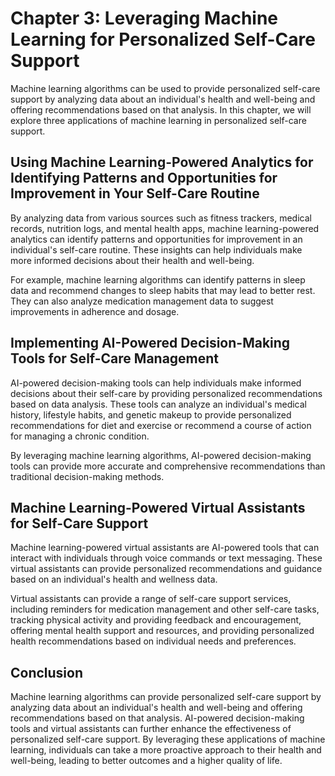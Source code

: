 Chapter 3: Leveraging Machine Learning for Personalized Self-Care Support
=========================================================================

Machine learning algorithms can be used to provide personalized self-care support by analyzing data about an individual's health and well-being and offering recommendations based on that analysis. In this chapter, we will explore three applications of machine learning in personalized self-care support.

Using Machine Learning-Powered Analytics for Identifying Patterns and Opportunities for Improvement in Your Self-Care Routine
-----------------------------------------------------------------------------------------------------------------------------

By analyzing data from various sources such as fitness trackers, medical records, nutrition logs, and mental health apps, machine learning-powered analytics can identify patterns and opportunities for improvement in an individual's self-care routine. These insights can help individuals make more informed decisions about their health and well-being.

For example, machine learning algorithms can identify patterns in sleep data and recommend changes to sleep habits that may lead to better rest. They can also analyze medication management data to suggest improvements in adherence and dosage.

Implementing AI-Powered Decision-Making Tools for Self-Care Management
----------------------------------------------------------------------

AI-powered decision-making tools can help individuals make informed decisions about their self-care by providing personalized recommendations based on data analysis. These tools can analyze an individual's medical history, lifestyle habits, and genetic makeup to provide personalized recommendations for diet and exercise or recommend a course of action for managing a chronic condition.

By leveraging machine learning algorithms, AI-powered decision-making tools can provide more accurate and comprehensive recommendations than traditional decision-making methods.

Machine Learning-Powered Virtual Assistants for Self-Care Support
-----------------------------------------------------------------

Machine learning-powered virtual assistants are AI-powered tools that can interact with individuals through voice commands or text messaging. These virtual assistants can provide personalized recommendations and guidance based on an individual's health and wellness data.

Virtual assistants can provide a range of self-care support services, including reminders for medication management and other self-care tasks, tracking physical activity and providing feedback and encouragement, offering mental health support and resources, and providing personalized health recommendations based on individual needs and preferences.

Conclusion
----------

Machine learning algorithms can provide personalized self-care support by analyzing data about an individual's health and well-being and offering recommendations based on that analysis. AI-powered decision-making tools and virtual assistants can further enhance the effectiveness of personalized self-care support. By leveraging these applications of machine learning, individuals can take a more proactive approach to their health and well-being, leading to better outcomes and a higher quality of life.
